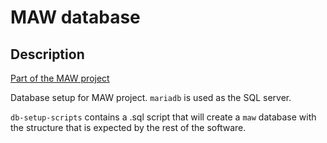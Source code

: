 # MAW database

## Description

[Part of the MAW project](https://github.com/project-kaat/maw)

Database setup for MAW project. `mariadb` is used as the SQL server.

`db-setup-scripts` contains a .sql script that will create a `maw` database with the structure that is expected by the rest of the software.

